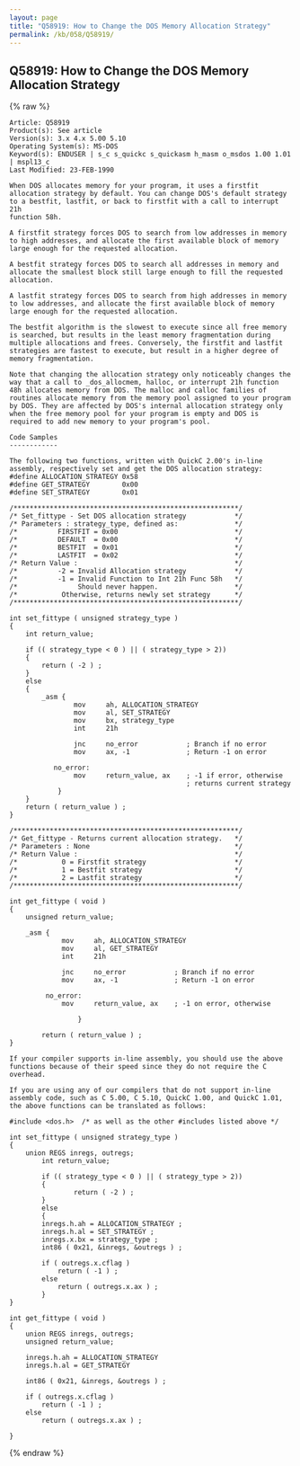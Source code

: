 ```yaml
---
layout: page
title: "Q58919: How to Change the DOS Memory Allocation Strategy"
permalink: /kb/058/Q58919/
---
```


## Q58919: How to Change the DOS Memory Allocation Strategy

{% raw %}

	Article: Q58919
	Product(s): See article
	Version(s): 3.x 4.x 5.00 5.10
	Operating System(s): MS-DOS
	Keyword(s): ENDUSER | s_c s_quickc s_quickasm h_masm o_msdos 1.00 1.01 | mspl13_c
	Last Modified: 23-FEB-1990
	
	When DOS allocates memory for your program, it uses a firstfit
	allocation strategy by default. You can change DOS's default strategy
	to a bestfit, lastfit, or back to firstfit with a call to interrupt 21h
	function 58h.
	
	A firstfit strategy forces DOS to search from low addresses in memory
	to high addresses, and allocate the first available block of memory
	large enough for the requested allocation.
	
	A bestfit strategy forces DOS to search all addresses in memory and
	allocate the smallest block still large enough to fill the requested
	allocation.
	
	A lastfit strategy forces DOS to search from high addresses in memory
	to low addresses, and allocate the first available block of memory
	large enough for the requested allocation.
	
	The bestfit algorithm is the slowest to execute since all free memory
	is searched, but results in the least memory fragmentation during
	multiple allocations and frees. Conversely, the firstfit and lastfit
	strategies are fastest to execute, but result in a higher degree of
	memory fragmentation.
	
	Note that changing the allocation strategy only noticeably changes the
	way that a call to _dos_allocmem, halloc, or interrupt 21h function
	48h allocates memory from DOS. The malloc and calloc families of
	routines allocate memory from the memory pool assigned to your program
	by DOS. They are affected by DOS's internal allocation strategy only
	when the free memory pool for your program is empty and DOS is
	required to add new memory to your program's pool.
	
	Code Samples
	------------
	
	The following two functions, written with QuickC 2.00's in-line
	assembly, respectively set and get the DOS allocation strategy:
	#define ALLOCATION_STRATEGY 0x58
	#define GET_STRATEGY        0x00
	#define SET_STRATEGY        0x01
	
	/********************************************************/
	/* Set_fittype - Set DOS allocation strategy            */
	/* Parameters : strategy_type, defined as:              */
	/*          FIRSTFIT = 0x00                             */
	/*          DEFAULT  = 0x00                             */
	/*          BESTFIT  = 0x01                             */
	/*          LASTFIT  = 0x02                             */
	/* Return Value :                                       */
	/*          -2 = Invalid Allocation strategy            */
	/*          -1 = Invalid Function to Int 21h Func 58h   */
	/*               Should never happen.                   */
	/*           Otherwise, returns newly set strategy      */
	/********************************************************/
	
	int set_fittype ( unsigned strategy_type )
	{
	    int return_value;
	
	    if (( strategy_type < 0 ) || ( strategy_type > 2))
	    {
	        return ( -2 ) ;
	    }
	    else
	    {
	        _asm {
	                mov     ah, ALLOCATION_STRATEGY
	                mov     al, SET_STRATEGY
	                mov     bx, strategy_type
	                int     21h
	
	                jnc     no_error            ; Branch if no error
	                mov     ax, -1              ; Return -1 on error
	
	           no_error:
	                mov     return_value, ax    ; -1 if error, otherwise
	                                            ; returns current strategy
	            }
	    }
	    return ( return_value ) ;
	}
	
	/********************************************************/
	/* Get_fittype - Returns current allocation strategy.   */
	/* Parameters : None                                    */
	/* Return Value :                                       */
	/*           0 = Firstfit strategy                      */
	/*           1 = Bestfit strategy                       */
	/*           2 = Lastfit strategy                       */
	/********************************************************/
	
	int get_fittype ( void )
	{
	    unsigned return_value;
	
	    _asm {
	             mov     ah, ALLOCATION_STRATEGY
	             mov     al, GET_STRATEGY
	             int     21h
	
	             jnc     no_error            ; Branch if no error
	             mov     ax, -1              ; Return -1 on error
	
	         no_error:
	             mov     return_value, ax    ; -1 on error, otherwise
	
	                 }
	
	        return ( return_value ) ;
	}
	
	If your compiler supports in-line assembly, you should use the above
	functions because of their speed since they do not require the C
	overhead.
	
	If you are using any of our compilers that do not support in-line
	assembly code, such as C 5.00, C 5.10, QuickC 1.00, and QuickC 1.01,
	the above functions can be translated as follows:
	
	#include <dos.h>  /* as well as the other #includes listed above */
	
	int set_fittype ( unsigned strategy_type )
	{
	    union REGS inregs, outregs;
	        int return_value;
	
	        if (( strategy_type < 0 ) || ( strategy_type > 2))
	        {
	                return ( -2 ) ;
	        }
	        else
	        {
	        inregs.h.ah = ALLOCATION_STRATEGY ;
	        inregs.h.al = SET_STRATEGY ;
	        inregs.x.bx = strategy_type ;
	        int86 ( 0x21, &inregs, &outregs ) ;
	
	        if ( outregs.x.cflag )
	            return ( -1 ) ;
	        else
	            return ( outregs.x.ax ) ;
	        }
	}
	
	int get_fittype ( void )
	{
	    union REGS inregs, outregs;
	    unsigned return_value;
	
	    inregs.h.ah = ALLOCATION_STRATEGY
	    inregs.h.al = GET_STRATEGY
	
	    int86 ( 0x21, &inregs, &outregs ) ;
	
	    if ( outregs.x.cflag )
	        return ( -1 ) ;
	    else
	        return ( outregs.x.ax ) ;
	
	}

{% endraw %}
